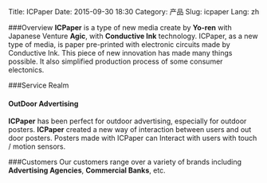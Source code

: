 Title: ICPaper
Date: 2015-09-30 18:30
Category: 产品
Slug: icpaper
Lang: zh

###Overview
**ICPaper** is a type of new media create by **Yo-ren** with Japanese Venture **Agic**, with **Conductive Ink** technology. ICPaper, as a new type of media, is paper pre-printed with electronic circuits made by Conductive Ink. This piece of new innovation has made many things possible. It also simplified production process of some consumer electonics.

###Service Realm
#### **OutDoor Advertising**
**ICPaper** has been perfect for outdoor advertising, especially for outdoor posters. **ICPaper** created a new way of interaction between users and out door posters. Posters made with ICPaper can Interact with users with touch / motion sensors.

###Customers
Our customers range over a variety of brands including **Advertising Agencies**, **Commercial Banks**, etc.